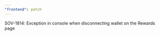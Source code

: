 ```yaml
---
"frontend": patch
---
```


SOV-1814: Exception in console when disconnecting wallet on the Rewards page
